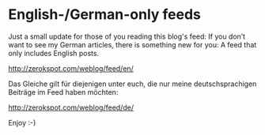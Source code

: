 # English-/German-only feeds

Just a small update for those of you reading this blog's feed: If you don’t want to see my German articles, there is something new for you: A feed that only includes English posts.

<http://zerokspot.com/weblog/feed/en/>

Das Gleiche gilt für diejenigen unter euch, die nur meine deutschsprachigen Beiträge im Feed haben möchten:

<http://zerokspot.com/weblog/feed/de/>

Enjoy :-)